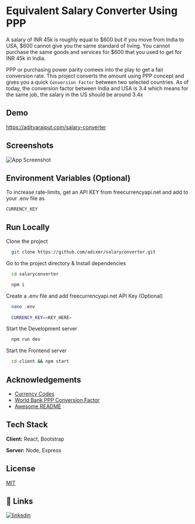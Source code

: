 
# Equivalent Salary Converter Using PPP

A salary of INR 45k is roughly equal to $600 but if you move from India to USA, $600 cannot give you the same standard of living. You cannot purchase the same goods and services for $600 that you used to get for INR 45k in India.

PPP or purchasing power parity comees into the play to get a fair conversion rate. This project converts the amount using PPP concept and gives you a quick `Conversion Factor` between two selected countries. As of today, the conversion factor between India and USA is 3.4 which means for the same job, the salary in the US should be around 3.4x
## Demo

https://adityarajput.com/salary-converter
  
## Screenshots

![App Screenshot](https://adityarajput.com/salary-converter/screenshot.jpg)

  
## Environment Variables (Optional)

To increase rate-limits, get an API KEY from freecurrencyapi.net and add to your .env file as

`CURRENCY_KEY`

  
## Run Locally

Clone the project

```bash
  git clone https://github.com/adixmr/salaryconverter.git
```

Go to the project directory & Install dependencies

```bash
  cd salaryconverter

  npm i
```

Create a .env file and add freecurrencyapi.net API Key (Optional)
```bash
  nano .env
  
  CURRENCY_KEY=<KEY_HERE>
```

Start the Development server

```bash
  npm run dev
```

Start the Frontend server

```bash
  cd client && npm start
```

  
## Acknowledgements
 
 - [Currency Codes](https://github.com/samayo/country-json)
 - [World Bank PPP Conversion Factor](https://data.worldbank.org/indicator/PA.NUS.PPP)
 - [Awesome README](https://github.com/matiassingers/awesome-readme)
 
 

## Tech Stack

**Client:** React, Bootstrap

**Server:** Node, Express

  
## License

[MIT](https://choosealicense.com/licenses/mit/)

  
## 🔗 Links
[![linkedin](https://img.shields.io/badge/linkedin-0A66C2?style=for-the-badge&logo=linkedin&logoColor=white)](https://www.linkedin.com/in/aditya-kumar-rajput/)

  

